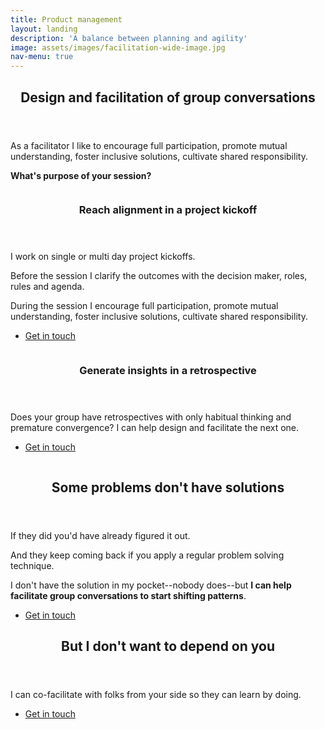 ```yaml
---
title: Product management
layout: landing
description: 'A balance between planning and agility'
image: assets/images/facilitation-wide-image.jpg
nav-menu: true
---
```


<!-- Main -->
<div id="main">

<!-- One -->
<section id="one">
	<div class="inner">
		<header class="major">
			<h2>Design and facilitation of group conversations</h2>
		</header>
		<p>As a facilitator I like to encourage full participation, promote mutual understanding, foster inclusive solutions, cultivate shared responsibility.</p>		
		<p><strong>What's purpose of your session?</strong></p>
	</div>
</section>

<!-- Two -->
<section id="two" class="spotlights">
	<section>
		<div class="image">
			<img src="{% link assets/images/project-kickoff.jpg %}" alt="" data-position="center center" />
		</div>
		<div class="content">
			<div class="inner">
				<header class="major">
					<h3 id="kickoff">Reach alignment in a project kickoff</h3>
				</header>
				<p>I work on single or multi day project kickoffs.</p>
				<p>Before the session I clarify the outcomes with the decision maker, roles, rules and agenda.</p>				
				<p>During the session I encourage full participation, promote mutual understanding, foster inclusive solutions, cultivate shared responsibility.</p>
				<ul class="actions">
					<li><a href="generic.html" class="button">Get in touch</a></li>
				</ul>
			</div>
		</div>
	</section>
	<section>
		<a href="generic.html" class="image">
			<img src="{% link assets/images/retrospectives.jpg %}" alt="" data-position="top center" />
		</a>
		<div class="content">
			<div class="inner">
				<header class="major">
					<h3>Generate insights in a retrospective</h3>
				</header>
				<p>Does your group have retrospectives with only habitual thinking and premature convergence? I can help design and facilitate the next one.</p>
				<ul class="actions">
					<li><a href="generic.html" class="button">Get in touch</a></li>
				</ul>
			</div>
		</div>
	</section>
	<section>
		<div href="generic.html" class="image">
			<img src="{% link assets/images/group-decision.jpg %}" alt="" data-position="25% 25%" />
		</div>
		<div class="content">
			<div class="inner">
				<header class="major">
					<h2>Some problems don't have solutions</h2>
				</header>
				<p>If they did you'd have already figured it out.</p>
				<p>And they keep coming back if you apply a regular problem solving technique.</p>
				<p>I don't have the solution in my pocket--nobody does--but <strong>I can help facilitate group conversations to start shifting patterns</strong>.</p>				<ul class="actions">
					<li><a href="generic.html" class="button">Get in touch</a></li>
				</ul>
			</div>
		</div>
	</section>
</section>

<!-- Three -->
<section id="three">
	<div class="inner">
		<header class="major">
			<h2>But I don't want to depend on you</h2>
		</header>
		<p>I can co-facilitate with folks from your side so they can learn by doing.</p>
<ul class="actions">
					<li><a href="generic.html" class="button">Get in touch</a></li>
				</ul>
	</div>
</section>

</div>
